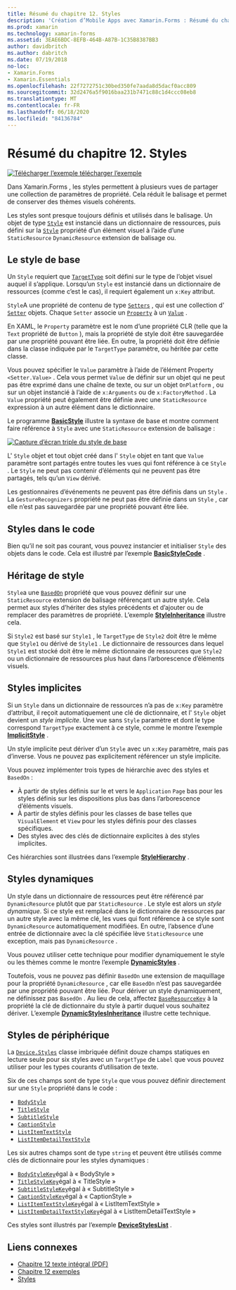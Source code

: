 ```yaml
---
title: Résumé du chapitre 12. Styles
description: 'Création d’Mobile Apps avec Xamarin.Forms : Résumé du chapitre 12. Styles'
ms.prod: xamarin
ms.technology: xamarin-forms
ms.assetid: 3EAE6BDC-8EFB-464B-A87B-1C35B8387BB3
author: davidbritch
ms.author: dabritch
ms.date: 07/19/2018
no-loc:
- Xamarin.Forms
- Xamarin.Essentials
ms.openlocfilehash: 22f7272751c30bed350fe7aada8d5dacf0acc809
ms.sourcegitcommit: 32d2476a5f9016baa231b7471c88c1d4ccc08eb8
ms.translationtype: MT
ms.contentlocale: fr-FR
ms.lasthandoff: 06/18/2020
ms.locfileid: "84136784"
---
```

# <a name="summary-of-chapter-12-styles"></a>Résumé du chapitre 12. Styles

[![Télécharger ](~/media/shared/download.png) l’exemple télécharger l’exemple](https://github.com/xamarin/xamarin-forms-book-samples/tree/master/Chapter12)

Dans Xamarin.Forms , les styles permettent à plusieurs vues de partager une collection de paramètres de propriété. Cela réduit le balisage et permet de conserver des thèmes visuels cohérents.

Les styles sont presque toujours définis et utilisés dans le balisage. Un objet de type [`Style`](xref:Xamarin.Forms.Style) est instancié dans un dictionnaire de ressources, puis défini sur la [`Style`](xref:Xamarin.Forms.NavigableElement.Style) propriété d’un élément visuel à l’aide d’une `StaticResource` `DynamicResource` extension de balisage ou.

## <a name="the-basic-style"></a>Le style de base

Un `Style` requiert que [`TargetType`](xref:Xamarin.Forms.Style.TargetType) soit défini sur le type de l’objet visuel auquel il s’applique. Lorsqu’un `Style` est instancié dans un dictionnaire de ressources (comme c’est le cas), il requiert également un `x:Key` attribut.

`Style`A une propriété de contenu de type [`Setters`](xref:Xamarin.Forms.Style.Setters) , qui est une collection d' [`Setter`](xref:Xamarin.Forms.Setter) objets. Chaque `Setter` associe un [`Property`](xref:Xamarin.Forms.Setter.Property) à un [`Value`](xref:Xamarin.Forms.Setter.Value) .

En XAML, le `Property` paramètre est le nom d’une propriété CLR (telle que la `Text` propriété de `Button` ), mais la propriété de style doit être sauvegardée par une propriété pouvant être liée. En outre, la propriété doit être définie dans la classe indiquée par le `TargetType` paramètre, ou héritée par cette classe.

Vous pouvez spécifier le `Value` paramètre à l’aide de l’élément Property `<Setter.Value>` . Cela vous permet `Value` de définir sur un objet qui ne peut pas être exprimé dans une chaîne de texte, ou sur un objet `OnPlatform` , ou sur un objet instancié à l’aide de `x:Arguments` ou de `x:FactoryMethod` . La `Value` propriété peut également être définie avec une `StaticResource` expression à un autre élément dans le dictionnaire.

Le programme [**BasicStyle**](https://github.com/xamarin/xamarin-forms-book-samples/tree/master/Chapter12/BasicStyle) illustre la syntaxe de base et montre comment faire référence à `Style` avec une `StaticResource` extension de balisage :

[![Capture d’écran triple du style de base](images/ch12fg01-small.png "Styles de base")](images/ch12fg01-large.png#lightbox "Styles de base")

L' `Style` objet et tout objet créé dans l' `Style` objet en tant que `Value` paramètre sont partagés entre toutes les vues qui font référence à ce `Style` . Le `Style` ne peut pas contenir d’éléments qui ne peuvent pas être partagés, tels qu’un `View` dérivé.

Les gestionnaires d’événements ne peuvent pas être définis dans un `Style` . La `GestureRecognizers` propriété ne peut pas être définie dans un `Style` , car elle n’est pas sauvegardée par une propriété pouvant être liée.

## <a name="styles-in-code"></a>Styles dans le code

Bien qu’il ne soit pas courant, vous pouvez instancier et initialiser `Style` des objets dans le code. Cela est illustré par l’exemple [**BasicStyleCode**](https://github.com/xamarin/xamarin-forms-book-samples/tree/master/Chapter12/BasicStyleCode) .

## <a name="style-inheritance"></a>Héritage de style

`Style`a une [`BasedOn`](xref:Xamarin.Forms.Style.BasedOn) propriété que vous pouvez définir sur une `StaticResource` extension de balisage référençant un autre style. Cela permet aux styles d’hériter des styles précédents et d’ajouter ou de remplacer des paramètres de propriété. L’exemple [**StyleInheritance**](https://github.com/xamarin/xamarin-forms-book-samples/tree/master/Chapter12/StyleInheritance) illustre cela.

Si `Style2` est basé sur `Style1` , le `TargetType` de `Style2` doit être le même que `Style1` ou dérivé de `Style1` . Le dictionnaire de ressources dans lequel `Style1` est stocké doit être le même dictionnaire de ressources que `Style2` ou un dictionnaire de ressources plus haut dans l’arborescence d’éléments visuels.

## <a name="implicit-styles"></a>Styles implicites

Si un `Style` dans un dictionnaire de ressources n’a pas de `x:Key` paramètre d’attribut, il reçoit automatiquement une clé de dictionnaire, et l' `Style` objet devient un *style implicite*. Une vue sans `Style` paramètre et dont le type correspond `TargetType` exactement à ce style, comme le montre l’exemple [**ImplicitStyle**](https://github.com/xamarin/xamarin-forms-book-samples/tree/master/Chapter12/ImplicitStyle) .

Un style implicite peut dériver d’un `Style` avec un `x:Key` paramètre, mais pas d’inverse. Vous ne pouvez pas explicitement référencer un style implicite.

Vous pouvez implémenter trois types de hiérarchie avec des styles et `BasedOn` :

- À partir de styles définis sur le et vers le `Application` `Page` bas pour les styles définis sur les dispositions plus bas dans l’arborescence d’éléments visuels.
- À partir de styles définis pour les classes de base telles que `VisualElement` et `View` pour les styles définis pour des classes spécifiques.
- Des styles avec des clés de dictionnaire explicites à des styles implicites.

Ces hiérarchies sont illustrées dans l’exemple [**StyleHierarchy**](https://github.com/xamarin/xamarin-forms-book-samples/tree/master/Chapter12/StyleHierarchy) .

## <a name="dynamic-styles"></a>Styles dynamiques

Un style dans un dictionnaire de ressources peut être référencé par `DynamicResource` plutôt que par `StaticResource` . Le style est alors un *style dynamique*. Si ce style est remplacé dans le dictionnaire de ressources par un autre style avec la même clé, les vues qui font référence à ce style sont `DynamicResource` automatiquement modifiées. En outre, l’absence d’une entrée de dictionnaire avec la clé spécifiée lève `StaticResource` une exception, mais pas `DynamicResource` .

Vous pouvez utiliser cette technique pour modifier dynamiquement le style ou les thèmes comme le montre l’exemple [**DynamicStyles**](https://github.com/xamarin/xamarin-forms-book-samples/tree/master/Chapter12/DynamicStyles) .

Toutefois, vous ne pouvez pas définir `BasedOn` une extension de maquillage pour la propriété `DynamicResource` , car elle `BasedOn` n’est pas sauvegardée par une propriété pouvant être liée. Pour dériver un style dynamiquement, ne définissez pas `BasedOn` . Au lieu de cela, affectez [`BaseResourceKey`](xref:Xamarin.Forms.Style.BaseResourceKey) à la propriété la clé de dictionnaire du style à partir duquel vous souhaitez dériver. L’exemple [**DynamicStylesInheritance**](https://github.com/xamarin/xamarin-forms-book-samples/tree/master/Chapter12/DynaStylesInh) illustre cette technique.

## <a name="device-styles"></a>Styles de périphérique

La [`Device.Styles`](xref:Xamarin.Forms.Device.Styles) classe imbriquée définit douze champs statiques en lecture seule pour six styles avec un `TargetType` de `Label` que vous pouvez utiliser pour les types courants d’utilisation de texte.

Six de ces champs sont de type `Style` que vous pouvez définir directement sur une `Style` propriété dans le code :

- [`BodyStyle`](xref:Xamarin.Forms.Device.Styles.BodyStyle)
- [`TitleStyle`](xref:Xamarin.Forms.Device.Styles.TitleStyle)
- [`SubtitleStyle`](xref:Xamarin.Forms.Device.Styles.SubtitleStyle)
- [`CaptionStyle`](xref:Xamarin.Forms.Device.Styles.CaptionStyle)
- [`ListItemTextStyle`](xref:Xamarin.Forms.Device.Styles.ListItemTextStyle)
- [`ListItemDetailTextStyle`](xref:Xamarin.Forms.Device.Styles.ListItemDetailTextStyle)

Les six autres champs sont de type `string` et peuvent être utilisés comme clés de dictionnaire pour les styles dynamiques :

- [`BodyStyleKey`](xref:Xamarin.Forms.Device.Styles.BodyStyleKey)égal à « BodyStyle »
- [`TitleStyleKey`](xref:Xamarin.Forms.Device.Styles.TitleStyleKey)égal à « TitleStyle »
- [`SubtitleStyleKey`](xref:Xamarin.Forms.Device.Styles.SubtitleStyleKey)égal à « SubtitleStyle »
- [`CaptionStyleKey`](xref:Xamarin.Forms.Device.Styles.CaptionStyleKey)égal à « CaptionStyle »
- [`ListItemTextStyleKey`](xref:Xamarin.Forms.Device.Styles.ListItemTextStyleKey)égal à « ListItemTextStyle »
- [`ListItemDetailTextStyleKey`](xref:Xamarin.Forms.Device.Styles.ListItemDetailTextStyleKey)égal à « ListItemDetailTextStyle »

Ces styles sont illustrés par l’exemple [**DeviceStylesList**](https://github.com/xamarin/xamarin-forms-book-samples/tree/master/Chapter12/DeviceStylesList) .

## <a name="related-links"></a>Liens connexes

- [Chapitre 12 texte intégral (PDF)](https://download.xamarin.com/developer/xamarin-forms-book/XamarinFormsBook-Ch12-Apr2016.pdf)
- [Chapitre 12 exemples](https://github.com/xamarin/xamarin-forms-book-samples/tree/master/Chapter12)
- [Styles](~/xamarin-forms/user-interface/styles/index.md)
